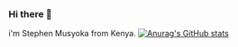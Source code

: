 ### Hi there 👋
i'm Stephen Musyoka from Kenya. 
[![Anurag's GitHub stats](https://github-readme-stats.vercel.app/api?username=ManStevoh)](https://github.com/anuraghazra/github-readme-stats)



